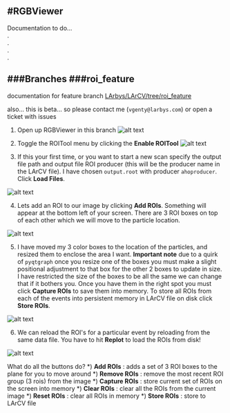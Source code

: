 #RGBViewer
------
Documentation to do...  
.  
.  
.  
.  

###Branches
###roi_feature 
------
documentation for feature branch [LArbys/LArCV/tree/roi_feature](https://github.com/LArbys/LArCV/tree/roi_feature)

also... this is beta... so please contact me (`vgenty@larbys.com`) or open a ticket with issues 

1. Open up RGBViewer in this branch
![alt text](http://www.nevis.columbia.edu/~vgenty/public/_____1.png "1")

2. Toggle the ROITool menu by clicking the **Enable ROITool**
![alt text](http://www.nevis.columbia.edu/~vgenty/public/_____2.png "2")
 
3. If this your first time, or you want to start a new scan specify the output file path and output file ROI producer (this will be the producer name in the LArCV file). I have chosen `output.root` with producer `ahoproducer`. Click **Load Files**.

![alt text](http://www.nevis.columbia.edu/~vgenty/public/_____3.png "3")

4. Lets add an ROI to our image by clicking **Add ROIs**. Something will appear at the bottom left of your screen. There are 3 ROI boxes on top of each other which we will move to the particle location.

![alt text](http://www.nevis.columbia.edu/~vgenty/public/_____4.png "4")

5. I have moved my 3 color boxes to the location of the particles, and resized them to enclose the area I want. **Important note** due to a quirk of `pyqtgraph` once you resize one of the boxes you must make a slight positional adjustment to that box for the other 2 boxes to update in size. I have restricted the size of the boxes to be all the same we can change that if it bothers you. Once you have them in the right spot you must click **Capture ROIs** to save them into memory. To store all ROIs from each of the events into persistent memory in LArCV file on disk click **Store ROIs**.

![alt text](http://www.nevis.columbia.edu/~vgenty/public/_____5.png "5")

6. We can reload the ROI's for a particular event by reloading from the same data file. You have to hit **Replot** to load the ROIs from disk!

![alt text](http://www.nevis.columbia.edu/~vgenty/public/_____6.png "6")


What do all the buttons do?
*) **Add ROIs** : adds a set of 3 ROI boxes to the plane for you to move around
*) **Remove ROIs** : remove the most recent ROI group (3 rois) from the image
*) **Capture ROIs** : store current set of ROIs on the screen into memory
*) **Clear ROIs** : clear all the ROIs from the current image
*) **Reset ROIs** : clear all ROIs in memory
*) **Store ROIs** : store to LArCV file
